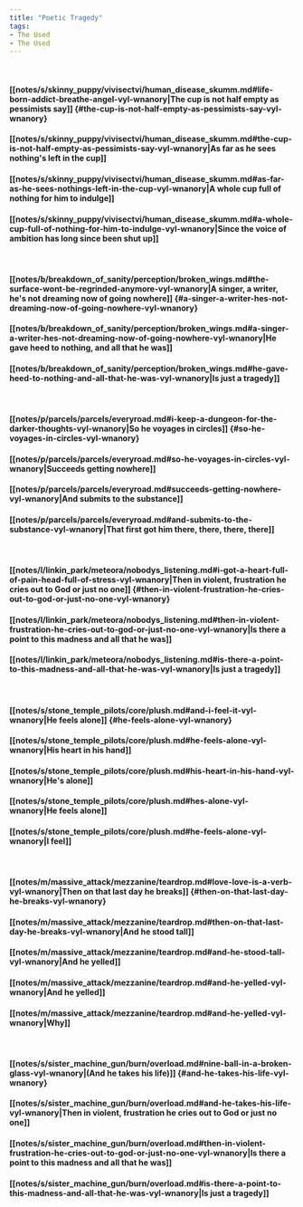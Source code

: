 ```yaml
---
title: "Poetic Tragedy"
tags:
- The Used
- The Used
---
```

&nbsp;
#### [[notes/s/skinny_puppy/vivisectvi/human_disease_skumm.md#life-born-addict-breathe-angel-vyl-wnanory|The cup is not half empty as pessimists say]] {#the-cup-is-not-half-empty-as-pessimists-say-vyl-wnanory}
#### [[notes/s/skinny_puppy/vivisectvi/human_disease_skumm.md#the-cup-is-not-half-empty-as-pessimists-say-vyl-wnanory|As far as he sees nothing's left in the cup]]
#### [[notes/s/skinny_puppy/vivisectvi/human_disease_skumm.md#as-far-as-he-sees-nothings-left-in-the-cup-vyl-wnanory|A whole cup full of nothing for him to indulge]]
#### [[notes/s/skinny_puppy/vivisectvi/human_disease_skumm.md#a-whole-cup-full-of-nothing-for-him-to-indulge-vyl-wnanory|Since the voice of ambition has long since been shut up]]
&nbsp;
#### [[notes/b/breakdown_of_sanity/perception/broken_wings.md#the-surface-wont-be-regrinded-anymore-vyl-wnanory|A singer, a writer, he's not dreaming now of going nowhere]] {#a-singer-a-writer-hes-not-dreaming-now-of-going-nowhere-vyl-wnanory}
#### [[notes/b/breakdown_of_sanity/perception/broken_wings.md#a-singer-a-writer-hes-not-dreaming-now-of-going-nowhere-vyl-wnanory|He gave heed to nothing, and all that he was]]
#### [[notes/b/breakdown_of_sanity/perception/broken_wings.md#he-gave-heed-to-nothing-and-all-that-he-was-vyl-wnanory|Is just a tragedy]]
&nbsp;
#### [[notes/p/parcels/parcels/everyroad.md#i-keep-a-dungeon-for-the-darker-thoughts-vyl-wnanory|So he voyages in circles]] {#so-he-voyages-in-circles-vyl-wnanory}
#### [[notes/p/parcels/parcels/everyroad.md#so-he-voyages-in-circles-vyl-wnanory|Succeeds getting nowhere]]
#### [[notes/p/parcels/parcels/everyroad.md#succeeds-getting-nowhere-vyl-wnanory|And submits to the substance]]
#### [[notes/p/parcels/parcels/everyroad.md#and-submits-to-the-substance-vyl-wnanory|That first got him there, there, there, there]]
&nbsp;
#### [[notes/l/linkin_park/meteora/nobodys_listening.md#i-got-a-heart-full-of-pain-head-full-of-stress-vyl-wnanory|Then in violent, frustration he cries out to God or just no one]] {#then-in-violent-frustration-he-cries-out-to-god-or-just-no-one-vyl-wnanory}
#### [[notes/l/linkin_park/meteora/nobodys_listening.md#then-in-violent-frustration-he-cries-out-to-god-or-just-no-one-vyl-wnanory|Is there a point to this madness and all that he was]]
#### [[notes/l/linkin_park/meteora/nobodys_listening.md#is-there-a-point-to-this-madness-and-all-that-he-was-vyl-wnanory|Is just a tragedy]]
&nbsp;
#### [[notes/s/stone_temple_pilots/core/plush.md#and-i-feel-it-vyl-wnanory|He feels alone]] {#he-feels-alone-vyl-wnanory}
#### [[notes/s/stone_temple_pilots/core/plush.md#he-feels-alone-vyl-wnanory|His heart in his hand]]
#### [[notes/s/stone_temple_pilots/core/plush.md#his-heart-in-his-hand-vyl-wnanory|He's alone]]
#### [[notes/s/stone_temple_pilots/core/plush.md#hes-alone-vyl-wnanory|He feels alone]]
#### [[notes/s/stone_temple_pilots/core/plush.md#he-feels-alone-vyl-wnanory|I feel]]
&nbsp;
#### [[notes/m/massive_attack/mezzanine/teardrop.md#love-love-is-a-verb-vyl-wnanory|Then on that last day he breaks]] {#then-on-that-last-day-he-breaks-vyl-wnanory}
#### [[notes/m/massive_attack/mezzanine/teardrop.md#then-on-that-last-day-he-breaks-vyl-wnanory|And he stood tall]]
#### [[notes/m/massive_attack/mezzanine/teardrop.md#and-he-stood-tall-vyl-wnanory|And he yelled]]
#### [[notes/m/massive_attack/mezzanine/teardrop.md#and-he-yelled-vyl-wnanory|And he yelled]]
#### [[notes/m/massive_attack/mezzanine/teardrop.md#and-he-yelled-vyl-wnanory|Why]]
&nbsp;
#### [[notes/s/sister_machine_gun/burn/overload.md#nine-ball-in-a-broken-glass-vyl-wnanory|(And he takes his life)]] {#and-he-takes-his-life-vyl-wnanory}
#### [[notes/s/sister_machine_gun/burn/overload.md#and-he-takes-his-life-vyl-wnanory|Then in violent, frustration he cries out to God or just no one]]
#### [[notes/s/sister_machine_gun/burn/overload.md#then-in-violent-frustration-he-cries-out-to-god-or-just-no-one-vyl-wnanory|Is there a point to this madness and all that he was]]
#### [[notes/s/sister_machine_gun/burn/overload.md#is-there-a-point-to-this-madness-and-all-that-he-was-vyl-wnanory|Is just a tragedy]]
